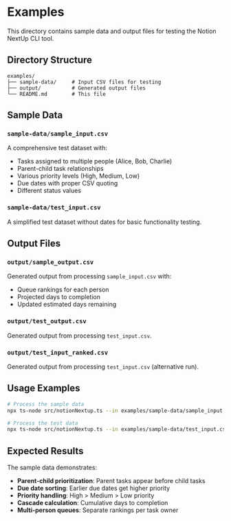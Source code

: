 # Examples

This directory contains sample data and output files for testing the Notion NextUp CLI tool.

## Directory Structure

```
examples/
├── sample-data/     # Input CSV files for testing
├── output/          # Generated output files
└── README.md        # This file
```

## Sample Data

### `sample-data/sample_input.csv`
A comprehensive test dataset with:
- Tasks assigned to multiple people (Alice, Bob, Charlie)
- Parent-child task relationships
- Various priority levels (High, Medium, Low)
- Due dates with proper CSV quoting
- Different status values

### `sample-data/test_input.csv`
A simplified test dataset without dates for basic functionality testing.

## Output Files

### `output/sample_output.csv`
Generated output from processing `sample_input.csv` with:
- Queue rankings for each person
- Projected days to completion
- Updated estimated days remaining

### `output/test_output.csv`
Generated output from processing `test_input.csv`.

### `output/test_input_ranked.csv`
Generated output from processing `test_input.csv` (alternative run).

## Usage Examples

```bash
# Process the sample data
npx ts-node src/notionNextup.ts --in examples/sample-data/sample_input.csv --out examples/output/my_output.csv

# Process the test data
npx ts-node src/notionNextup.ts --in examples/sample-data/test_input.csv --out examples/output/test_result.csv
```

## Expected Results

The sample data demonstrates:
- **Parent-child prioritization**: Parent tasks appear before child tasks
- **Due date sorting**: Earlier due dates get higher priority
- **Priority handling**: High > Medium > Low priority
- **Cascade calculation**: Cumulative days to completion
- **Multi-person queues**: Separate rankings per task owner 